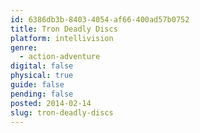 ```yaml
---
id: 6386db3b-8403-4054-af66-400ad57b0752
title: Tron Deadly Discs
platform: intellivision
genre:
  - action-adventure
digital: false
physical: true
guide: false
pending: false
posted: 2014-02-14
slug: tron-deadly-discs
---
```

